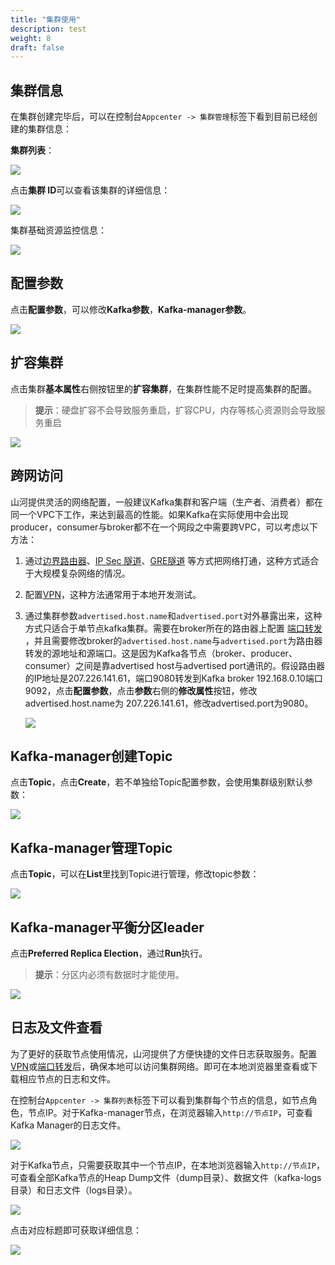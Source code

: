 ```yaml
---
title: "集群使用"
description: test
weight: 8
draft: false
---
```


## 集群信息

在集群创建完毕后，可以在控制台`Appcenter -> 集群管理`标签下看到目前已经创建的集群信息：

 **集群列表**：

![](../../_images/cluster_list.png)

 点击**集群 ID**可以查看该集群的详细信息：

![](../../_images/cluster_allinfo.png)

 集群基础资源监控信息：

![](../../_images/cluster_monitor.png)

## 配置参数

  点击**配置参数**，可以修改**Kafka参数**，**Kafka-manager参数**。

![](../../_images/config_parameter.png)

## 扩容集群

  点击集群**基本属性**右侧按钮里的**扩容集群**，在集群性能不足时提高集群的配置。

> **提示**：硬盘扩容不会导致服务重启，扩容CPU，内存等核心资源则会导致服务重启

![](../../_images/expand_cluster.png)

## 跨网访问

山河提供灵活的网络配置，一般建议Kafka集群和客户端（生产者、消费者）都在同一个VPC下工作，来达到最高的性能。如果Kafka在实际使用中会出现producer，consumer与broker都不在一个网段之中需要跨VPC，可以考虑以下方法：

1. 通过[边界路由器](https://docs.shanhe.com/product/network/border)、[IP Sec 隧道](https://docs.shanhe.com/product/network/ipsec)、[GRE隧道](https://docs.shanhe.com/product/network/gre) 等方式把网络打通，这种方式适合于大规模复杂网络的情况。

2. 配置[VPN](https://docs.shanhe.com/product/network/vpn)，这种方法通常用于本地开发测试。

3. 通过集群参数`advertised.host.name`和`advertised.port`对外暴露出来，这种方式只适合于单节点kafka集群。需要在broker所在的路由器上配置 [端口转发](https://docs.shanhe.com/product/network/appcenter_network_config/config_portmapping) ，并且需要修改broker的`advertised.host.name`与`advertised.port`为路由器转发的源地址和源端口。这是因为Kafka各节点（broker、producer、consumer）之间是靠advertised host与advertised port通讯的。假设路由器的IP地址是207.226.141.61，端口9080转发到Kafka broker 192.168.0.10端口9092，点击**配置参数**，点击**参数**右侧的**修改属性**按钮，修改advertised.host.name为 207.226.141.61，修改advertised.port为9080。

   ![](../../_images/modify_parameter.png)


## Kafka-manager创建Topic

点击**Topic**，点击**Create**，若不单独给Topic配置参数，会使用集群级别默认参数：

![](../../_images/create_topic.png)

## Kafka-manager管理Topic

点击**Topic**，可以在**List**里找到Topic进行管理，修改topic参数：

![](../../_images/manage_topic.png)

## Kafka-manager平衡分区leader

点击**Preferred Replica Election**，通过**Run**执行。

> **提示**：分区内必须有数据时才能使用。

![](../../_images/replica_election.png)

## 日志及文件查看

为了更好的获取节点使用情况，山河提供了方便快捷的文件日志获取服务。配置[VPN](https://docs.shanhe.com/product/network/vpn)或[端口转发](https://docs.shanhe.com/product/network/appcenter_network_config/config_portmapping)后，确保本地可以访问集群网络。即可在本地浏览器里查看或下载相应节点的日志和文件。

在控制台`Appcenter -> 集群列表`标签下可以看到集群每个节点的信息，如节点角色，节点IP。对于Kafka-manager节点，在浏览器输入`http://节点IP`，可查看Kafka Manager的日志文件。

![](../../_images/file_viewer_1.png)

对于Kafka节点，只需要获取其中一个节点IP，在本地浏览器输入`http://节点IP`，可查看全部Kafka节点的Heap Dump文件（dump目录）、数据文件（kafka-logs目录）和日志文件（logs目录）。

![](../../_images/file_viewer_2.png)

点击对应标题即可获取详细信息：

![](../../_images/kafka_log.png)
